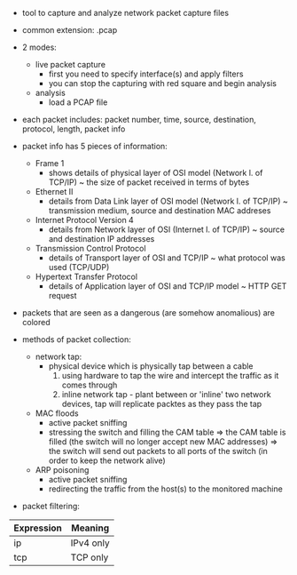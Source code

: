 - tool to capture and analyze network packet capture files
- common extension: .pcap
- 2 modes:
	- live packet capture
		- first you need to specify interface(s) and apply filters
		- you can stop the capturing with red square and begin analysis
	- analysis
		- load a PCAP file
- each packet includes: packet number, time, source, destination, protocol, length, packet info 
- packet info has 5 pieces of information:
	- Frame 1
		- shows details of physical layer of OSI model (Network l. of TCP/IP) ~ the size of packet received in terms of bytes
	- Ethernet II
		- details from Data Link layer of OSI model (Network l. of TCP/IP) ~ transmission medium, source and destination MAC addreses
	- Internet Protocol Version 4
		- details from Network layer of OSI (Internet l. of TCP/IP) ~ source and destination IP addresses
	- Transmission Control Protocol
		- details of Transport layer of OSI and TCP/IP ~ what protocol was used (TCP/UDP)
	- Hypertext Transfer Protocol
		- details of Application layer of OSI and TCP/IP model ~ HTTP GET request

- packets that are seen as a dangerous (are somehow anomalious) are colored

- methods of packet collection:
	- network tap:
		- physical device which is physically tap between a cable
			1. using hardware to tap the wire and intercept the traffic as it comes through
			2. inline network tap - plant between or 'inline' two network devices, tap will replicate packtes as they pass the tap
	- MAC floods
		- active packet sniffing
		- stressing the switch and filling the CAM table => the CAM table is filled (the switch will no longer accept new MAC addresses) => the switch will send out packets to all ports of the switch (in order to keep the network alive)
	- ARP poisoning
		- active packet sniffing
		- redirecting the traffic from the host(s) to the monitored machine

- packet filtering:

Expression | Meaning
------------  | ------------ 
ip | IPv4 only
tcp | TCP only